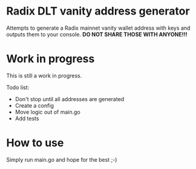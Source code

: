 # Radix DLT vanity address generator
Attempts to generate a Radix mainnet vanity wallet address with keys and outputs them to your console. **DO NOT SHARE THOSE WITH ANYONE!!!**

# Work in progress
This is still a work in progress. 

Todo list:
- Don't stop until all addresses are generated
- Create a config
- Move logic out of main.go
- Add tests

# How to use
Simply run main.go and hope for the best ;-)
